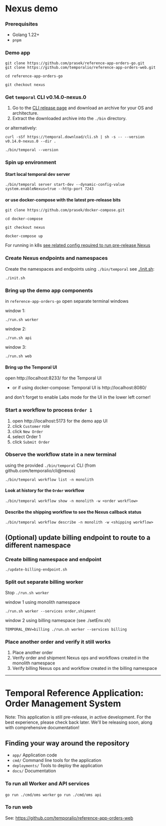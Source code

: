 # Nexus demo

### Prerequisites
- Golang 1.22+
- `pnpm`


### Demo app
```
git clone https://github.com/prasek/reference-app-orders-go.git
git clone https://github.com/temporalio/reference-app-orders-web.git

cd reference-app-orders-go

git checkout nexus
```

### Get `temporal` CLI v0.14.0-nexus.0

1. Go to the [CLI release page](https://github.com/temporalio/cli/releases/tag/v0.14.0-nexus.0) and download an archive
   for your OS and architecture.
2. Extract the downloaded archive into the `./bin` directory.

or alternatively:

```
curl -sSf https://temporal.download/cli.sh | sh -s -- --version v0.14.0-nexus.0 --dir .

./bin/temporal --version
```

### Spin up environment

#### Start local temporal dev server

```
./bin/temporal server start-dev --dynamic-config-value system.enableNexus=true --http-port 7243
```

#### or use docker-compose with the latest pre-release bits

```
git clone https://github.com/prasek/docker-compose.git

cd docker-compose

git checkout nexus

docker-compose up
```

For running in k8s [see related config required to run pre-release Nexus](https://github.com/prasek/docker-compose/pull/1/files)


### Create Nexus endpoints and namespaces

Create the namespaces and endpoints using `./bin/temporal` see [./init.sh](init.sh):
```
./init.sh
```

### Bring up the demo app components

in `reference-app-orders-go` open separate terminal windows

window 1:
```
./run.sh worker
```

window 2:
```
./run.sh api
```

window 3:
```
./run.sh web
```

#### Bring up the Temporal UI

open http://localhost:8233/ for the Temporal UI
- or if using docker-compose: Temporal UI is http://localhost:8080/

and don't forget to enable Labs mode for the UI in the lower left corner!

### Start a workflow to process `Order 1`
1. open http://localhost:5173 for the demo app UI
1. click `Customer` role
1. click `New Order`
1. select Order 1
1. click `Submit Order`

### Observe the workflow state in a new terminal

using the provided `./bin/temporal` CLI (from github.com/temporalio/cli@nexus)

```
./bin/temporal workflow list -n monolith
```

#### Look at history for the `Order` workflow

```
./bin/temporal workflow show -n monolith -w <order workflow>
```

#### Describe the shipping workflow to see the Nexus callback status

```
./bin/temporal workflow describe -n monolith -w <shipping workflow>
```

## (Optional) update billing endpoint to route to a different namespace

### Create billing namespace and endpoint

```
./update-billing-endpoint.sh
```

### Split out separate billing worker

Stop `./run.sh worker`

window 1 using monolith namespace
```
./run.sh worker --services order,shipment
```

window 2 using billing namespace (see ./setEnv.sh)
```
TEMPORAL_ENV=billing ./run.sh worker --services billing
```

### Place another order and verify it still works

1. Place another order
1. Verify order and shipment Nexus ops and workflows created in the monolith namespace
1. Verify billing Nexus ops and workflow created in the billing namespace

---------------------------------

# Temporal Reference Application: Order Management System

Note: This application is still pre-release, in active development.
For the best experience, please check back later.
We'll be releasing soon, along with comprehensive documentation!

## Finding your way around the repository

* `app/` Application code
* `cmd/` Command line tools for the application
* `deployments/` Tools to deploy the application
* `docs/` Documentation

### To run all Worker and API services

`go run ./cmd/oms worker`
`go run ./cmd/oms api`

### To run web

See: https://github.com/temporalio/reference-app-orders-web
